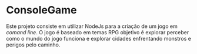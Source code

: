 # **ConsoleGame**
Este projeto consiste em utilizar NodeJs para a criação de um jogo em *comand line*.
O jogo é baseado em temas RPG objetivo é explorar perceber como o mundo do jogo funciona e explorar cidades enfrentando monstros e perigos pelo caminho.
